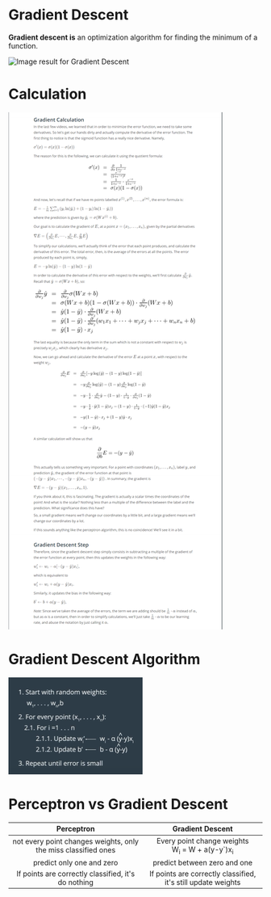 # Gradient Descent

 **Gradient descent is** an optimization algorithm for finding the minimum of a function.

 ![Image result for Gradient Descent](https://miro.medium.com/max/1005/1*_6TVU8yGpXNYDkkpOfnJ6Q.png) 

# Calculation

![Calculation](https://github.com/Iamsdt/UdacityDeepLearningNanodegree/raw/master/img/gradient.png)

# Gradient Descent Algorithm

![1571460392302](img/Gradient%20Descent/1571460392302.png)

# Perceptron vs Gradient Descent

|                          Perceptron                          |                       Gradient Descent                       |
| :----------------------------------------------------------: | :----------------------------------------------------------: |
| not every point changes weights, only the miss classified ones | Every point change weights<br />W<sub>i</sub> = W + a(y-y`)x<sub>i</sub> |
|                  predict only one and zero                   |                 predict between zero and one                 |
|     If points are correctly classified, it's do nothing      | If points are correctly classified, it's still update weights |





